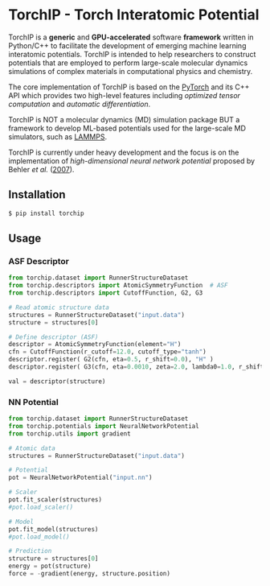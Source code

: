 <!-- # TorchIP - A Framework for Machine Learning Interatomic Potential Development -->
# TorchIP - Torch Interatomic Potential

<!-- 
╭━━━━╮╱╱╱╱╱╱╭╮╱╭━━┳━━━╮ \
┃╭╮╭╮┃╱╱╱╱╱╱┃┃╱╰┫┣┫╭━╮┃ \
╰╯┃┃┣┻━┳━┳━━┫╰━╮┃┃┃╰━╯┃ \
╱╱┃┃┃╭╮┃╭┫╭━┫╭╮┃┃┃┃╭━━╯ \
╱╱┃┃┃╰╯┃┃┃╰━┫┃┃┣┫┣┫┃    \
╱╱╰╯╰━━┻╯╰━━┻╯╰┻━━┻╯    
 -->

<!-- <img src="./docs/images/logo.png" alt="NNP" width="300"/> -->

<!-- ## What is it? -->
TorchIP is a __generic__ and __GPU-accelerated__ software __framework__ written in Python/C++ to facilitate the development of emerging machine learning interatomic potentials. 
TorchIP is intended to help researchers to construct potentials that are employed to perform large-scale molecular dynamics simulations of complex materials in computational physics and chemistry.

The core implementation of TorchIP is based on the [PyTorch](https://github.com/pytorch/pytorch) and its C++ API which provides two high-level features including _optimized tensor computation_ and _automatic differentiation_.

<!--  -->
TorchIP is NOT a molecular dynamics (MD) simulation package BUT a framework to develop ML-based potentials used for the large-scale MD simulators, such as [LAMMPS](https://github.com/lammps/lammps).

<!--  -->
TorchIP is currently under heavy development and the focus is on the implementation of _high-dimensional neural network potential_ proposed by Behler _et al._ ([2007](https://journals.aps.org/prl/abstract/10.1103/PhysRevLett.98.146401)).

## Installation
```bash
$ pip install torchip
```

## Usage
### ASF Descriptor
```python
from torchip.dataset import RunnerStructureDataset
from torchip.descriptors import AtomicSymmetryFunction  # ASF
from torchip.descriptors import CutoffFunction, G2, G3

# Read atomic structure data
structures = RunnerStructureDataset("input.data")
structure = structures[0]

# Define descriptor (ASF)
descriptor = AtomicSymmetryFunction(element="H")
cfn = CutoffFunction(r_cutoff=12.0, cutoff_type="tanh")
descriptor.register( G2(cfn, eta=0.5, r_shift=0.0), "H" )
descriptor.register( G3(cfn, eta=0.0010, zeta=2.0, lambda0=1.0, r_shift=12.0), "H", "O" )

val = descriptor(structure)
```

### NN Potential
```python
from torchip.dataset import RunnerStructureDataset
from torchip.potentials import NeuralNetworkPotential
from torchip.utils import gradient

# Atomic data
structures = RunnerStructureDataset("input.data")

# Potential
pot = NeuralNetworkPotential("input.nn")

# Scaler
pot.fit_scaler(structures)
#pot.load_scaler()

# Model
pot.fit_model(structures)
#pot.load_model()

# Prediction
structure = structures[0]
energy = pot(structure)
force = -gradient(energy, structure.position)
```



